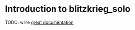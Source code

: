 # Introduction to blitzkrieg_solo

TODO: write [great documentation](http://jacobian.org/writing/what-to-write/)

